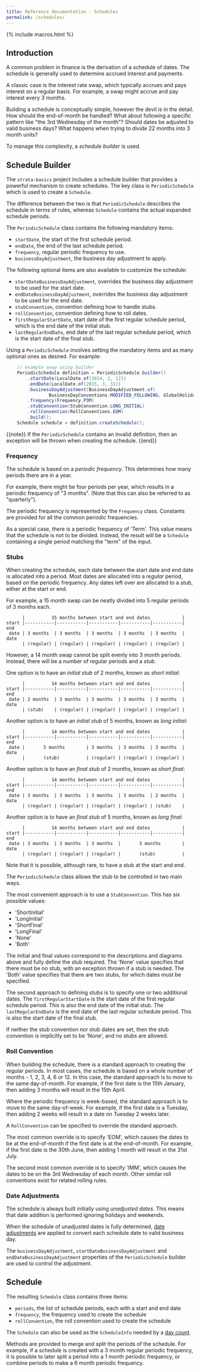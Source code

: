 ```yaml
---
title: Reference documentation - Schedules
permalink: /schedules/
---
```


{% include macros.html %}

## Introduction

A common problem in finance is the derivation of a schedule of dates.
The schedule is generally used to determine accrued interest and payments.

A classic case is the interest rate swap, which typically accrues and pays interest on a regular basis.
For example, a swap might accrue and pay interest every 3 months.

Building a schedule is conceptually simple, however the devil is in the detail.
How should the end-of-month be handled?
What about following a specific pattern like "the 3rd Wednesday of the month"?
Should dates be adjusted to valid business days?
What happens when trying to divide 22 months into 3 month units?

To manage this complexity, a *schedule builder* is used.


## Schedule Builder

The `strata-basics` project includes a schedule builder that provides a powerful mechanism to create schedules.
The key class is `PeriodicSchedule` which is used to create a `Schedule`.

The difference between the two is that `PeriodicSchedule` describes the schedule in terms
of rules, whereas `Schedule` contains the actual expanded schedule periods.

The `PeriodicSchedule` class contains the following mandatory items:

* `startDate`, the start of the first schedule period.
* `endDate`, the end of the last schedule period.
* `frequency`, regular periodic frequency to use.
* `businessDayAdjustment`, the business day adjustment to apply.

The following optional items are also available to customize the schedule:

* `startDateBusinessDayAdjustment`, overrides the business day adjustment to be used for the start date.
* `endDateBusinessDayAdjustment`, overrides the business day adjustment to be used for the end date.
* `stubConvention`, convention defining how to handle stubs.
* `rollConvention`, convention defining how to roll dates.
* `firstRegularStartDate`, start date of the first regular schedule period, which is the end date of the initial stub.
* `lastRegularEndDate`, end date of the last regular schedule period, which is the start date of the final stub.

Using a `PeriodicSchedule` involves setting the mandatory items and as many optional ones as desired.
For example:

```java
    // example swap using builder
    PeriodicSchedule definition = PeriodicSchedule.builder()
        .startDate(LocalDate.of(2014, 2, 12))
        .endDate(LocalDate.of(2015, 3, 31))
        .businessDayAdjustment(BusinessDayAdjustment.of(
                BusinessDayConventions.MODIFIED_FOLLOWING, GlobalHolidayCalendars.EUTA))
        .frequency(Frequency.P3M)
        .stubConvention(StubConvention.LONG_INITIAL)
        .rollConvention(RollConventions.EOM)
        .build();
    Schedule schedule = definition.createSchedule();
```

{{note}} If the `PeriodicSchedule` contains an invalid definition, then an exception will be thrown when creating the schedule. {{end}}


### Frequency

The schedule is based on a *periodic frequency*.
This determines how many periods there are in a year.

For example, there might be four periods per year, which results in a periodic frequency of "3 months".
(Note that this can also be referred to as "quarterly").

The periodic frequency is represented by the `Frequency` class.
Constants are provided for all the common periodic frequencies.

As a special case, there is a periodic frequency of 'Term'.
This value means that the schedule is not to be divided.
Instead, the result will be a `Schedule` containing a single period matching the "term" of the input.


### Stubs

When creating the schedule, each date between the start date and end date is allocated into a period.
Most dates are allocated into a *regular* period, based on the periodic frequency.
Any dates left over are allocated to a *stub*, either at the start or end.

For example, a 15 month swap can be neatly divided into 5 regular periods of 3 months each.

          |          15 months between start and end dates            |
    start |-----------|-----------|-----------|-----------|-----------| end
     date | 3 months  | 3 months  | 3 months  | 3 months  | 3 months  | date
          | (regular) | (regular) | (regular) | (regular) | (regular) |

However, a 14 month swap cannot be split evenly into 3 month periods.
Instead, there will be a number of regular periods and a *stub*.

One option is to have an *initial stub* of 2 months, known as *short initial*:

          |          14 months between start and end dates            |
    start |-----------|-----------|-----------|-----------|-----------| end
     date | 2 months  | 3 months  | 3 months  | 3 months  | 3 months  | date
          | (stub)    | (regular) | (regular) | (regular) | (regular) |

Another option is to have an *initial stub* of 5 months, known as *long initial*:

          |          14 months between start and end dates            |
    start |-----------|-----------|-----------|-----------|-----------| end
     date |       5 months        | 3 months  | 3 months  | 3 months  | date
          |       (stub)          | (regular) | (regular) | (regular) |

Another option is to have an *final stub* of 2 months, known as *short final*:

          |          14 months between start and end dates            |
    start |-----------|-----------|-----------|-----------|-----------| end
     date | 3 months  | 3 months  | 3 months  | 3 months  | 2 months  | date
          | (regular) | (regular) | (regular) | (regular) | (stub)    |

Another option is to have an *final stub* of 5 months, known as *long final*:

          |          14 months between start and end dates            |
    start |-----------|-----------|-----------|-----------|-----------| end
     date | 3 months  | 3 months  | 3 months  |       5 months        | date
          | (regular) | (regular) | (regular) |       (stub)          |

Note that it is possible, although rare, to have a stub at the start and end.

The `PeriodicSchedule` class allows the stub to be controlled in two main ways.

The most convenient approach is to use a `StubConvention`.
This has six possible values:

* 'ShortInitial'
* 'LongInitial'
* 'ShortFinal'
* 'LongFinal'
* 'None'
* 'Both'

The initial and final values correspond to the descriptions and diagrams above
and fully define the stub required.
The 'None' value specifies that there must be no stub, with an exception thrown if a stub is needed.
The 'Both' value specifies that there are two stubs, for which dates must be specified.

The second approach to defining stubs is to specify one or two additional dates.
The `firstRegularStartDate` is the start date of the first regular schedule period.
This is also the end date of the initial stub.
The `lastRegularEndDate` is the end date of the last regular schedule period.
This is also the start date of the final stub.

If neither the stub convention nor stub dates are set, then the stub convention is implicitly
set to be 'None', and no stubs are allowed.


### Roll Convention

When building the schedule, there is a standard approach to creating the regular periods.
In most cases, the schedule is based on a whole number of months - 1, 2, 3, 4, 6 or 12.
In this case, the standard approach is to move to the same day-of-month.
For example, if the first date is the 15th January, then adding 3 months will result in the 15th April.

Where the periodic frequency is week-based, the standard approach is to move to the same day-of-week.
For example, if the first date is a Tuesday, then adding 2 weeks will result in a date on Tuesday 2 weeks later.

A `RollConvention` can be specified to override the standard approach.

The most common override is to specify 'EOM', which causes the dates to be at the end-of-month
if the first date is at the end-of-month.
For example, if the first date is the 30th June, then adding 1 month will result in the 31st July.

The second most common override is to specify 'IMM', which causes the dates to be on the 3rd Wednesday of each month.
Other similar roll conventions exist for related rolling rules.


### Date Adjustments

The schedule is always built initially using *unadjusted dates*.
This means that date addition is performed ignoring holidays and weekends.

When the schedule of unadjusted dates is fully determined, [date adjustments]({{site.baseurl}}/date_adjustments)
are applied to convert each schedule date to valid business day.

The `businessDayAdjustment`, `startDateBusinessDayAdjustment` and `endDateBusinessDayAdjustment`
properties of the `PeriodicSchedule` builder are used to control the adjustment.


## Schedule

The resulting `Schedule` class contains three items:

* `periods`, the list of schedule periods, each with a start and end date
* `frequency`, the frequency used to create the schedule
* `rollConvention`, the  roll convention used to create the schedule

The `Schedule` can also be used as the `ScheduleInfo` needed by a [day count]({{site.baseurl}}/day_counts).

Methods are provided to merge and split the periods of the schedule.
For example, if a schedule is created with a 3 month regular periodic frequency, it is possible to
later split a period into a 1 month periodic frequency, or combine periods to make a 6 month periodic frequency.

